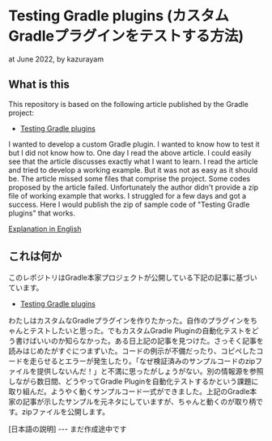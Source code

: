 # Testing Gradle plugins (カスタムGradleプラグインをテストする方法)

at June 2022, by kazurayam

## What is this

This repository is based on the following article published by the Gradle project:

- [Testing Gradle plugins](https://docs.gradle.org/current/userguide/testing_gradle_plugins.html)

I wanted to develop a custom Gradle plugin. I wanted to know how to test it but I did not know how to. One day I read the above article. I could easily see that the article discusses exactly what I want to learn. I read the article and tried to develop a working example. But it was not as easy as it should be. The article missed some files that comprise the project. Some codes proposed by the article failed. Unfortunately the author didn't provide a zip file of working example that works. I struggled for a few days and got a success. Here I would publish the zip of sample code of "Testing Gradle plugins" that works.

[Explanation in English](https://kazurayam.github.io/TestingGradlePlugins-revised/index)

## これは何か

このレポジトリはGradle本家プロジェクトが公開している下記の記事に基づいています。

- [Testing Gradle plugins](https://docs.gradle.org/current/userguide/testing_gradle_plugins.html)

わたしはカスタムなGradleプラグインを作りたかった。自作のプラグインをちゃんとテストしたいと思った。でもカスタムGradle Pluginの自動化テストをどう書けばいいのか知らなかった。ある日上記の記事を見つけた。さっそく記事を読みはじめたがすぐにつまずいた。コードの例示が不備だったり、コピペしたコードを走らせるとエラーが発生したり。「なぜ検証済みのサンプルコードのzipファイルを提供しないんだ！」と不満に思ったがしょうがない。別の情報源を参照しながら数日間、どうやってGradle Pluginを自動化テストするかという課題に取り組んだ。ようやく動くサンプルコード一式ができました。上記のGradle本家の記事が示したサンプルを元ネタにしていますが、ちゃんと動くのが取り柄です。zipファイルを公開します。

[日本語の説明] --- まだ作成途中です
